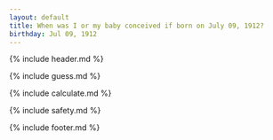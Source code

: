```yaml
---
layout: default
title: When was I or my baby conceived if born on July 09, 1912?
birthday: Jul 09, 1912
---
```


{% include header.md %}

{% include guess.md %}

{% include calculate.md %}

{% include safety.md %}

{% include footer.md %}



